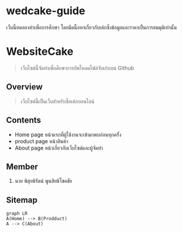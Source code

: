 # wedcake-guide

เว็บนี้ทดลองทำเพื่อการศึกษา โดยมีดนื้อหาเกี่ยวกับเค้กซึ่งข้อมูลและราคาเป็นการสมมุติเท่านั้น
# WebsiteCake
> เว็บไซต์นี้จัดทำเพื่อศึกษาการอัพโหลดไฟล์จับเก้บบน Github

## Overview
> เว็บไซต์นี้เป็นเว็บสำหรับซือเค้กออนไลน์

## Contents
 - Home page
หน้าแรกที่ผู้ใช้งานจะเข้ามาพบก่อนทุกครั้ง
 - product page
 หน้าสินค้า
 - About page
 หน้าเกี่ยวกับเว็บไซต์และผู้จัดทำ

## Member
 1. นาย พิสุทธิรัตน์ พูนสิทธิโชคชัย
 

## Sitemap

```mermaid
graph LR
A(Home) --> B(Prodduct) 
A --> C(About) 
